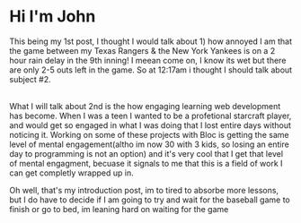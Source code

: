 <h1> Hi I'm John</h1>


<p> This being my 1st post, I thought I would talk about 1) how annoyed I am that the game between my Texas Rangers & the New York Yankees is on a 2 hour rain delay in the 9th inning! I meean come on, I know its wet
but there are only 2-5 outs left in the game. So at 12:17am i thought I should talk about subject #2.<br><br>

<p> What I will talk about 2nd is the how engaging learning web development has become. When I was a teen I wanted to be a profetional starcraft player, and would get so engaged in what I was doing that I lost 
entire days without noticing it. Working on some of these projects with Bloc is getting the same level of mental engagement(altho im now 30 with 3 kids, so losing an entire day to programming is not an option) and it's
very cool that I get that level of mental engagment, becuase it signals to me that this is a field of work I can get completly wrapped up in.</p>

<p> Oh well, that's my introduction post, im to tired to absorbe more lessons, but I do have to decide if I am going to try and wait for the baseball game to finish or go to bed, im leaning hard on waiting for the game
</p>


